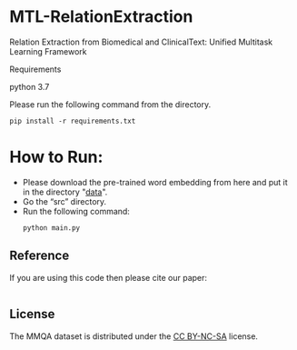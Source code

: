 # MTL-RelationExtraction


Relation Extraction from Biomedical and ClinicalText: Unified Multitask Learning Framework

Requirements

python 3.7

Please run the following command from the directory.
```
pip install -r requirements.txt
```


# How to Run:
 * Please download the pre-trained word embedding from here and put it in the directory
"[data](http://evexdb.org/pmresources/vec-space-models/wikipedia-pubmed-and-PMC-w2v.bin)".
* Go the “src” directory.
* Run the following command:
     ```
     python main.py
     ```

## Reference

If you are using this code then please cite our paper:



```

```


## License
The MMQA dataset is distributed under the [CC BY-NC-SA](https://creativecommons.org/licenses/by-nc-sa/4.0/legalcode) license.
